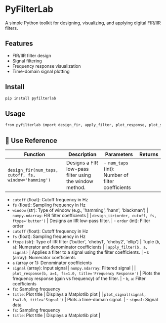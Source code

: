 # PyFilterLab

A simple Python toolkit for designing, visualizing, and applying digital FIR/IIR filters.

## Features

- FIR/IIR filter design
- Signal filtering
- Frequency response visualization
- Time-domain signal plotting

## Install

```bash
pip install pyfilterlab
```

## Usage


```bash
from pyfilterlab import design_fir, apply_filter, plot_response, plot_signal
```

## 📘 Use Reference

| Function | Description | Parameters | Returns |
|----------|-------------|------------|---------|
| `design_fir(num_taps, cutoff, fs, window='hamming')` | Designs a FIR low-pass filter using the window method. | - `num_taps` (int): Number of filter coefficients  
- `cutoff` (float): Cutoff frequency in Hz  
- `fs` (float): Sampling frequency in Hz  
- `window` (str): Type of window (e.g., 'hamming', 'hann', 'blackman') | `numpy.ndarray`: FIR filter coefficients |
| `design_iir(order, cutoff, fs, ftype='butter')` | Designs an IIR low-pass filter. | - `order` (int): Filter order  
- `cutoff` (float): Cutoff frequency in Hz  
- `fs` (float): Sampling frequency in Hz  
- `ftype` (str): Type of IIR filter ('butter', 'cheby1', 'cheby2', 'ellip') | Tuple (`b`, `a`): Numerator and denominator coefficients |
| `apply_filter(b, a, signal)` | Applies a filter to a signal using the filter coefficients. | - `b` (array): Numerator coefficients  
- `a` (array or 1): Denominator coefficients  
- `signal` (array): Input signal | `numpy.ndarray`: Filtered signal |
| `plot_response(b, a=1, fs=1.0, title='Frequency Response')` | Plots the frequency response (gain vs frequency) of the filter. | - `b`, `a`: Filter coefficients  
- `fs`: Sampling frequency  
- `title`: Plot title | Displays a Matplotlib plot |
| `plot_signal(signal, fs=1.0, title='Signal')` | Plots a time-domain signal. | - `signal`: Signal data  
- `fs`: Sampling frequency  
- `title`: Plot title | Displays a Matplotlib plot |
